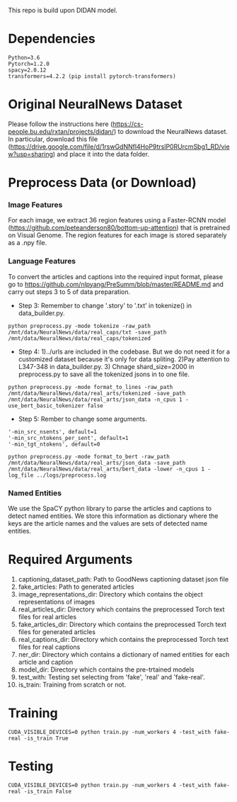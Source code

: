 This repo is build upon DIDAN model. 
    
# Dependencies

```
Python=3.6
Pytorch=1.2.0
spacy=2.0.12
transformers=4.2.2 (pip install pytorch-transformers)
```

# Original NeuralNews Dataset

Please follow the instructions here (https://cs-people.bu.edu/rxtan/projects/didan/) to download the NeuralNews dataset. In particular, download this file (https://drive.google.com/file/d/1rswGdNNfl4HoP9trslP0RUrcmSbg1_RD/view?usp=sharing) and place it into the data folder.

# Preprocess Data (or Download)

### Image Features 
For each image, we extract 36 region features using a Faster-RCNN model (https://github.com/peteanderson80/bottom-up-attention) that is pretrained on Visual Genome. The region features for each image is stored separately as a .npy file.

### Language Features
To convert the articles and captions into the required input format, please go to https://github.com/nlpyang/PreSumm/blob/master/README.md and carry out steps 3 to 5 of data preparation.

- Step 3: Remember to change '.story' to '.txt' in tokenize() in data_builder.py.
```
python preprocess.py -mode tokenize -raw_path /mnt/data/NeuralNews/data/real_caps/txt -save_path /mnt/data/NeuralNews/data/real_caps/tokenized
```

- Step 4: 1)../urls are included in the codebase. But we do not need it for a customized dataset because it's only for data spliting. 2)Pay attention to L347-348 in data_builder.py. 3) Chnage shard_size=2000 in preprocess.py to save all the tokenized jsons in to one file.
```
python preprocess.py -mode format_to_lines -raw_path /mnt/data/NeuralNews/data/real_arts/tokenized -save_path /mnt/data/NeuralNews/data/real_arts/json_data -n_cpus 1 -use_bert_basic_tokenizer false
```

- Step 5: Rember to change some arguments.
```
'-min_src_nsents', default=1
'-min_src_ntokens_per_sent', default=1
'-min_tgt_ntokens', default=0

python preprocess.py -mode format_to_bert -raw_path /mnt/data/NeuralNews/data/real_arts/json_data -save_path /mnt/data/NeuralNews/data/real_arts/bert_data -lower -n_cpus 1 -log_file ../logs/preprocess.log
```

### Named Entities
We use the SpaCY python library to parse the articles and captions to detect named entities. We store this information as dictionary where the keys are the article names and the values are sets of detected name entities.

# Required Arguments

1. captioning_dataset_path: Path to GoodNews captioning dataset json file
2. fake_articles: Path to generated articles
3. image_representations_dir: Directory which contains the object representations of images
4. real_articles_dir: Directory which contains the preprocessed Torch text files for real articles
5. fake_articles_dir: Directory which contains the preprocessed Torch text files for generated articles
6. real_captions_dir: Directory which contains the preprocessed Torch text files for real captions
7. ner_dir: Directory which contains a dictionary of named entities for each article and caption
8. model_dir: Directory which contains the pre-trtained models
9. test_with: Testing set selecting from 'fake', 'real' and 'fake-real'.
10. is_train: Training from scratch or not.

# Training
```
CUDA_VISIBLE_DEVICES=0 python train.py -num_workers 4 -test_with fake-real -is_train True
```

# Testing
```
CUDA_VISIBLE_DEVICES=0 python train.py -num_workers 4 -test_with fake-real -is_train False
```
